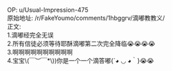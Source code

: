 
OP: u/Usual-Impression-475  
原始地址: /r/FakeYoumo/comments/1hbggrv/滴嘟教教义/  
正文:  
1.滴嘟经完全无误  
2.所有信徒必须等待耶酥滴嘟第二次完全降临😭😭😭😭  
3.啊啊啊啊啊啊啊啊啊啊  
4.宝宝\\(￣︶￣\*\\))你是一个一个滴答嘟{´◕ ◡ ◕｀}😭😭
